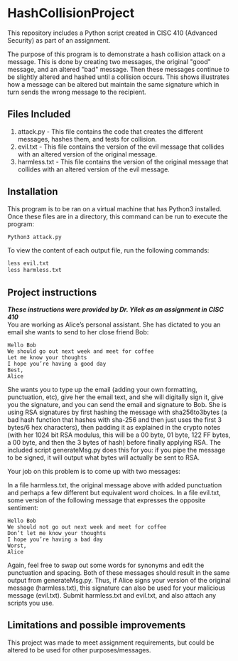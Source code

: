 # HashCollisionProject
This repository includes a Python script created in CISC 410 (Advanced Security) as part of an assignment. 

The purpose of this program is to demonstrate a hash collision attack on a message. This is done by creating two messages, the original "good" message, and an altered "bad" message. Then these messages continue to be slightly altered and hashed until a collision occurs. This shows illustrates how a message can be altered but maintain the same signature which in turn sends the wrong message to the recipient. 

## Files Included
1. attack.py - This file contains the code that creates the different messages, hashes them, and tests for collision.
2. evil.txt - This file contains the version of the evil message that collides with an altered version of the original message.
3. harmless.txt - This file contains the version of the original message that collides with an altered version of the evil message.
   
## Installation
This program is to be ran on a virtual machine that has Python3 installed. 
Once these files are in a directory, this command can be run to execute the program:
```Python
Python3 attack.py
```
To view the content of each output file, run the following commands:
```python
less evil.txt
less harmless.txt
```

## Project instructions
***These instructions were provided by Dr. Yilek as an assignment in CISC 410***<br>
You are working as Alice’s personal assistant. She has dictated to you an email she wants to send to her close friend Bob:
```
Hello Bob
We should go out next week and meet for coffee
Let me know your thoughts
I hope you’re having a good day
Best,
Alice
```

She wants you to type up the email (adding your own formatting, punctuation, etc), give her the email text, and she will digitally sign it, give you the signature, and you can send the email and signature to Bob. She is using RSA signatures by first hashing the message with sha256to3bytes (a bad hash function that hashes with sha-256 and then just uses the first 3 bytes/6 hex characters), then padding it as explained in the crypto notes (with her 1024 bit RSA modulus, this will be a 00 byte, 01 byte, 122 FF bytes, a 00 byte, and then the 3 bytes of hash) before finally applying RSA. The included script generateMsg.py does this for you: if you pipe the message to be signed, it will output what bytes will actually be sent to RSA.


Your job on this problem is to come up with two messages:

In a file harmless.txt, the original message above with added punctuation and perhaps a few different but equivalent word choices.
In a file evil.txt, some version of the following message that expresses the opposite sentiment:
```
Hello Bob
We should not go out next week and meet for coffee
Don’t let me know your thoughts
I hope you’re having a bad day
Worst,
Alice
```
Again, feel free to swap out some words for synonyms and edit the punctuation and spacing. Both of these messages should result in the same output from generateMsg.py. Thus, if Alice signs your version of the original message (harmless.txt), this signature can also be used for your malicious message (evil.txt). Submit harmless.txt and evil.txt, and also attach any scripts you use.

## Limitations and possible improvements 
This project was made to meet assignment requirements, but could be altered to be used for other purposes/messages.
